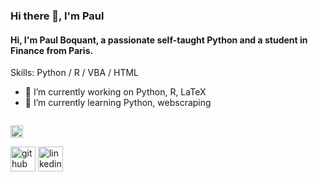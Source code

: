 ### Hi there 👋, I'm Paul
#### Hi, I'm Paul Boquant, a passionate self-taught Python and a student in Finance from Paris.

Skills: Python / R / VBA / HTML 

- 🔭 I’m currently working on Python, R, LaTeX 
- 🌱 I’m currently learning Python, webscraping 

<code> <img height = "20" src="https://github.com/paulbqnt/paulbqnt/blob/main/vol_no_drift_bm.gif" > </code>

[<img src='https://cdn.jsdelivr.net/npm/simple-icons@3.0.1/icons/github.svg' alt='github' height='40'>](https://github.com/paulbqnt)  [<img src='https://cdn.jsdelivr.net/npm/simple-icons@3.0.1/icons/linkedin.svg' alt='linkedin' height='40'>](https://www.linkedin.com/in/paulboquant/)  

